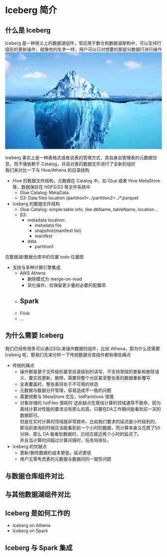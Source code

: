 # Iceberg 简介

## 什么是 Iceberg

Iceberg 是一种狭义上的数据湖组件，常应用于数仓和数据湖架构中，可以支持行级别的更新操作，就像他的名字一样，用户可以只对想要的那部分数据行进行操作   
![image](https://github.com/tangchenyang/picx-images-hosting/raw/master/20240902/image.1hs5m2yz2w.webp)

Iceberg 事实上是一种表格式或者说表的管理方式，其自身会管理表的元数据信息，而不强依赖于
Catalog，并且对表的数据文件进行了全新的组织  
我们来对比一下与 Hive/Athena 的目录结构

- Hive 的数据文件结构，元数据在 Catalog 中，如 Glue 或者 Hive MetaStore 等，数据保存在 HDFS/S3 等文件系统中
  - Glue Catalog: MetaData
  - S3: Data files location <tableLocation>/partition1=../partition2=../*.parquet
- Iceberg 的数据文件结构
  - Glue Catalog: simple table info, like dbName, tableName, location ..
  - S3:
    - metadata location:
      - metadata file
      - snapshot(manifest list)
      - manifest
    - data
      - partition1

在数据湖/数据仓库中的位置
todo 位置图  

- 支持与多种计算引擎集成  
  - AWS Athena  
    - 删除模式为 merge-on-read  
    - 简化操作，仅保留更少量的必要的配置项  
  - Spark  
    - 
  - Flink
  - ...

## 为什么需要 Iceberg  
我们已经有很多可以通过SQL来操作数据的组件，比如 Athena，那为什么还需要 Iceberg 呢，那我们先来分析一下传统数据仓库组件都有哪些痛点  
- 传统的痛点  
  - 操作都是基于文件级别甚至目录级别的读写，不支持常规的更新和删除语义，要实现更新、删除，需要将整个分区甚至整张表的数据重新覆写
  - 全表覆盖时，整张表将处于不可用的状态  
  - 元数据与数据分开管理，容易造成不一致的问题
  - 需要频繁与 MetaStore 交互，listPartitions 很慢
  - 对象存储的 listFiles 很耗时
这些缺点在离线计算的领域通常不致命，因为离线计算对性能的要求没有那么的高，只要在DA工作期间能看到前一天的数据即可。  
但是在实时计算的领域就非常致命，比如我们要求的延迟是小时级别的，即当前查询的时候应当能看到前一个小时的数据，而计算本身又花费了50分钟，那么 DA 能看到数据时，已经应接近两个小时的延迟了。  
并且当计算时间超过计算间隔时，任务将排队，
- Iceberg 的优缺点
  - 更新/删除数据的成本更低，延迟更低
  - 用户无需考虑表的元数据与数据间的一致性问题

## 与数据仓库组件对比

## 与其他数据湖组件对比
## Iceberg 是如何工作的

- Iceberg on Athena
- Iceberg on Spark


## Iceberg 与 Spark 集成


